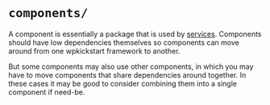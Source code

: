 # `components/`

A component is essentially a package that is used by [services](/services/README.md). Components should have low dependencies themselves so components can move around from one wpkickstart framework to another.

But some components may also use other components, in which you may have to move components that share dependencies around together. In these cases it may be good to consider combining them into a single component if need-be.
